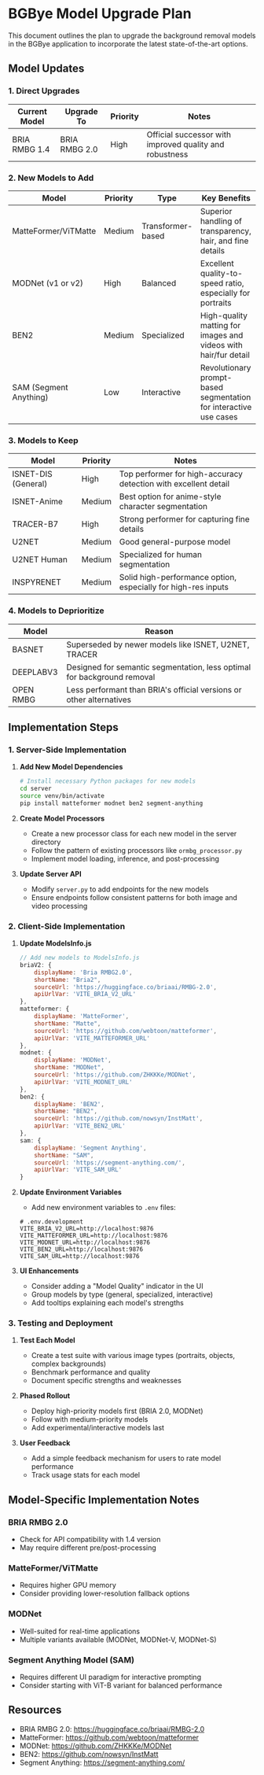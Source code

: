 # BGBye Model Upgrade Plan

This document outlines the plan to upgrade the background removal models in the BGBye application to incorporate the latest state-of-the-art options.

## Model Updates

### 1. Direct Upgrades

| Current Model | Upgrade To | Priority | Notes |
|---------------|------------|----------|-------|
| BRIA RMBG 1.4 | BRIA RMBG 2.0 | High | Official successor with improved quality and robustness |

### 2. New Models to Add

| Model | Priority | Type | Key Benefits |
|-------|----------|------|-------------|
| MatteFormer/ViTMatte | Medium | Transformer-based | Superior handling of transparency, hair, and fine details |
| MODNet (v1 or v2) | High | Balanced | Excellent quality-to-speed ratio, especially for portraits |
| BEN2 | Medium | Specialized | High-quality matting for images and videos with hair/fur detail |
| SAM (Segment Anything) | Low | Interactive | Revolutionary prompt-based segmentation for interactive use cases |

### 3. Models to Keep

| Model | Priority | Notes |
|-------|----------|-------|
| ISNET-DIS (General) | High | Top performer for high-accuracy detection with excellent detail |
| ISNET-Anime | Medium | Best option for anime-style character segmentation |
| TRACER-B7 | High | Strong performer for capturing fine details |
| U2NET | Medium | Good general-purpose model |
| U2NET Human | Medium | Specialized for human segmentation |
| INSPYRENET | Medium | Solid high-performance option, especially for high-res inputs |

### 4. Models to Deprioritize

| Model | Reason |
|-------|--------|
| BASNET | Superseded by newer models like ISNET, U2NET, TRACER |
| DEEPLABV3 | Designed for semantic segmentation, less optimal for background removal |
| OPEN RMBG | Less performant than BRIA's official versions or other alternatives |

## Implementation Steps

### 1. Server-Side Implementation

1. **Add New Model Dependencies**
   ```bash
   # Install necessary Python packages for new models
   cd server
   source venv/bin/activate
   pip install matteformer modnet ben2 segment-anything
   ```

2. **Create Model Processors**
   - Create a new processor class for each new model in the server directory
   - Follow the pattern of existing processors like `ormbg_processor.py`
   - Implement model loading, inference, and post-processing

3. **Update Server API**
   - Modify `server.py` to add endpoints for the new models
   - Ensure endpoints follow consistent patterns for both image and video processing

### 2. Client-Side Implementation

1. **Update ModelsInfo.js**
   ```javascript
   // Add new models to ModelsInfo.js
   briaV2: { 
       displayName: 'Bria RMBG2.0', 
       shortName: "Bria2",
       sourceUrl: 'https://huggingface.co/briaai/RMBG-2.0', 
       apiUrlVar: 'VITE_BRIA_V2_URL'
   },
   matteformer: { 
       displayName: 'MatteFormer', 
       shortName: "Matte",
       sourceUrl: 'https://github.com/webtoon/matteformer', 
       apiUrlVar: 'VITE_MATTEFORMER_URL'
   },
   modnet: { 
       displayName: 'MODNet', 
       shortName: "MODNet",
       sourceUrl: 'https://github.com/ZHKKKe/MODNet', 
       apiUrlVar: 'VITE_MODNET_URL'
   },
   ben2: { 
       displayName: 'BEN2', 
       shortName: "BEN2",
       sourceUrl: 'https://github.com/nowsyn/InstMatt', 
       apiUrlVar: 'VITE_BEN2_URL'
   },
   sam: { 
       displayName: 'Segment Anything', 
       shortName: "SAM",
       sourceUrl: 'https://segment-anything.com/', 
       apiUrlVar: 'VITE_SAM_URL'
   }
   ```

2. **Update Environment Variables**
   - Add new environment variables to `.env` files:

   ```
   # .env.development
   VITE_BRIA_V2_URL=http://localhost:9876
   VITE_MATTEFORMER_URL=http://localhost:9876
   VITE_MODNET_URL=http://localhost:9876
   VITE_BEN2_URL=http://localhost:9876
   VITE_SAM_URL=http://localhost:9876
   ```

3. **UI Enhancements**
   - Consider adding a "Model Quality" indicator in the UI
   - Group models by type (general, specialized, interactive)
   - Add tooltips explaining each model's strengths

### 3. Testing and Deployment

1. **Test Each Model**
   - Create a test suite with various image types (portraits, objects, complex backgrounds)
   - Benchmark performance and quality
   - Document specific strengths and weaknesses

2. **Phased Rollout**
   - Deploy high-priority models first (BRIA 2.0, MODNet)
   - Follow with medium-priority models
   - Add experimental/interactive models last

3. **User Feedback**
   - Add a simple feedback mechanism for users to rate model performance
   - Track usage stats for each model

## Model-Specific Implementation Notes

### BRIA RMBG 2.0
- Check for API compatibility with 1.4 version
- May require different pre/post-processing

### MatteFormer/ViTMatte
- Requires higher GPU memory
- Consider providing lower-resolution fallback options

### MODNet
- Well-suited for real-time applications
- Multiple variants available (MODNet, MODNet-V, MODNet-S)

### Segment Anything Model (SAM)
- Requires different UI paradigm for interactive prompting
- Consider starting with ViT-B variant for balanced performance

## Resources

- BRIA RMBG 2.0: https://huggingface.co/briaai/RMBG-2.0
- MatteFormer: https://github.com/webtoon/matteformer
- MODNet: https://github.com/ZHKKKe/MODNet
- BEN2: https://github.com/nowsyn/InstMatt
- Segment Anything: https://segment-anything.com/